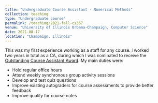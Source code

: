 ```yaml
---
title: "Undergraduate Course Assistant - Numerical Methods"
collection: teaching
type: "Undergraduate course"
permalink: /teaching/2021-fall-cs357
venue: "University of Illinois Urbana-Champaign, Computer Science"
date: 2021-08-17
location: "Champaign, Illinois"
---
```


This was my first experience working as a staff for any course. I worked two years in total as a CA, during which I was nominated to receive the [Outstanding Course Assistant Award](https://siebelschool.illinois.edu/about/awards/undergraduate-scholarships-awards/outstanding-course-assistants). My main duties were: 

- Hold regular office hours
- Attend weekly synchronous group activity sessions
- Develop and test quiz questions
- Improve existing autograders for course assessments to provide better feedback
- Improve quality for course notes
